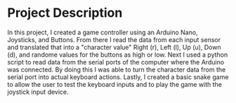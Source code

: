 # Project Description

In this project, I created a game controller using an Arduino Nano, Joysticks, and Buttons. From there I read the data from each input sensor and translated that into a "character value" Right (r), Left (l), Up (u), Down (d), and randome values for the buttons as high or low. Next I used a python script to read data from the serial ports of the computer where the Arduino was connected. By doing this I was able to turn the character data from the serial port into actual keyboard actions. Lastly, I created a basic snake game to allow the user to test the keyboard inputs and to play the game with the joystick input device. 

